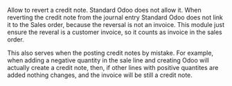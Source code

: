 Allow to revert a credit note. Standard Odoo does not allow it. When
reverting the credit note from the journal entry Standard Odoo does not
link it to the Sales order, because the reversal is not an invoice. This
module just ensure the reveral is a customer invoice, so it counts as
invoice in the sales order.

This also serves when the posting credit notes by mistake. For example,
when adding a negative quantity in the sale line and creating Odoo will
actually create a credit note, then, if other lines with positive
quantites are added nothing changes, and the invoice will be still a
credit note.
